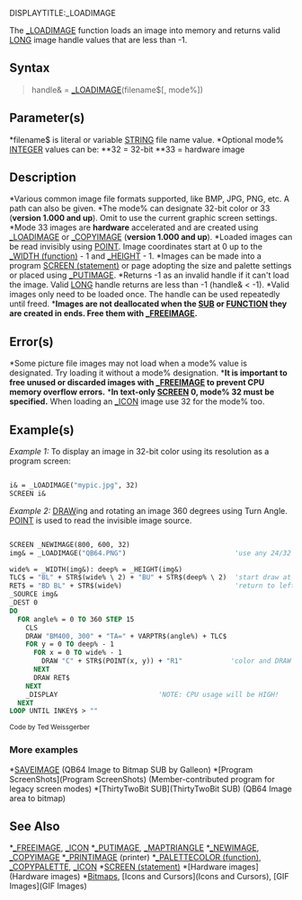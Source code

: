 DISPLAYTITLE:_LOADIMAGE

The [_LOADIMAGE](_LOADIMAGE) function loads an image into memory and returns valid [LONG](LONG) image handle values that are less than -1. 


## Syntax


> handle& = [_LOADIMAGE](_LOADIMAGE)(filename$[, mode%])


## Parameter(s)


*filename$ is literal or variable [STRING](STRING) file name value.
*Optional mode% [INTEGER](INTEGER) values can be:
**32 = 32-bit
**33 = hardware image


## Description


*Various common image file formats supported, like BMP, JPG, PNG, etc. A path can also be given.
*The mode% can designate 32-bit color or 33 (**version 1.000 and up**). Omit to use the current graphic screen settings.
*Mode 33 images are **hardware** accelerated and are created using [_LOADIMAGE](_LOADIMAGE) or [_COPYIMAGE](_COPYIMAGE) (**version 1.000 and up**).
*Loaded images can be read invisibly using [POINT](POINT). Image coordinates start at 0 up to the [_WIDTH (function)](_WIDTH (function)) - 1 and [_HEIGHT](_HEIGHT) - 1.
*Images can be made into a program [SCREEN (statement)](SCREEN (statement)) or page adopting the size and palette settings or placed using [_PUTIMAGE](_PUTIMAGE).
*Returns -1 as an invalid handle if it can't load the image. Valid [LONG](LONG) handle returns are less than -1 (handle& < -1).
*Valid images only need to be loaded once. The handle can be used repeatedly until freed.
***Images are not deallocated when the [SUB](SUB) or [FUNCTION](FUNCTION) they are created in ends. Free them with [_FREEIMAGE](_FREEIMAGE).**


## Error(s)


*Some picture file images may not load when a mode% value is designated. Try loading it without a mode% designation.
***It is important to free unused or discarded images with [_FREEIMAGE](_FREEIMAGE) to prevent CPU memory overflow errors.**
***In text-only [SCREEN](SCREEN) 0, mode% 32 must be specified.** When loading an [_ICON](_ICON) image use 32 for the mode% too.


## Example(s)

*Example 1:* To display an image in 32-bit color using its resolution as a program screen:

```vb

i& = _LOADIMAGE("mypic.jpg", 32)
SCREEN i& 

```


*Example 2:* [DRAW](DRAW)ing and rotating an image 360 degrees using Turn Angle. [POINT](POINT) is used to read the invisible image source.

```vb

SCREEN _NEWIMAGE(800, 600, 32)
img& = _LOADIMAGE("QB64.PNG")                           'use any 24/32 bit image

wide% = _WIDTH(img&): deep% = _HEIGHT(img&)
TLC$ = "BL" + STR$(wide% \ 2) + "BU" + STR$(deep% \ 2)  'start draw at top left corner
RET$ = "BD BL" + STR$(wide%)                            'return to left side of image
_SOURCE img&
_DEST 0
DO
  FOR angle% = 0 TO 360 STEP 15
    CLS
    DRAW "BM400, 300" + "TA=" + VARPTR$(angle%) + TLC$
    FOR y = 0 TO deep% - 1
      FOR x = 0 TO wide% - 1
        DRAW "C" + STR$(POINT(x, y)) + "R1"            'color and DRAW each pixel
      NEXT
      DRAW RET$
    NEXT
    _DISPLAY                         'NOTE: CPU usage will be HIGH!
  NEXT
LOOP UNTIL INKEY$ > "" 

```
<sub>Code by Ted Weissgerber</sub>


### More examples


*[SAVEIMAGE](SAVEIMAGE) (QB64 Image to Bitmap SUB by Galleon)
*[Program ScreenShots](Program ScreenShots) (Member-contributed program for legacy screen modes)
*[ThirtyTwoBit SUB](ThirtyTwoBit SUB) (QB64 Image area to bitmap)


## See Also


*[_FREEIMAGE](_FREEIMAGE), [_ICON](_ICON)
*[_PUTIMAGE](_PUTIMAGE), [_MAPTRIANGLE](_MAPTRIANGLE)
*[_NEWIMAGE](_NEWIMAGE), [_COPYIMAGE](_COPYIMAGE)
*[_PRINTIMAGE](_PRINTIMAGE) (printer)
*[_PALETTECOLOR (function)](_PALETTECOLOR (function)), [_COPYPALETTE](_COPYPALETTE), [_ICON](_ICON)
*[SCREEN (statement)](SCREEN (statement))
*[Hardware images](Hardware images)
*[Bitmaps](Bitmaps), [Icons and Cursors](Icons and Cursors), [GIF Images](GIF Images)




